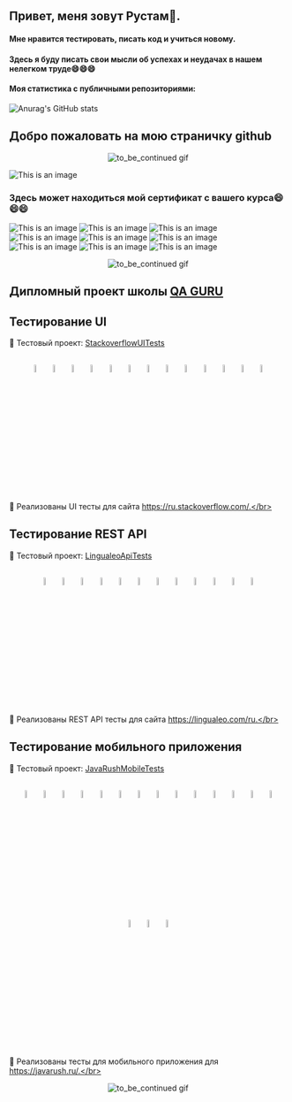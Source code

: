 ## Привет, меня зовут Рустам👋.

#### Мне нравится тестировать, писать код и учиться новому.
#### Здесь я буду писать свои мысли об успехах и неудачах в нашем нелегком труде😄😄😄


#### Моя статистика с публичными репозиториями:

![Anurag's GitHub stats](https://github-readme-stats.vercel.app/api?username=Rustamw888&show_icons=true&theme=tokyonight)

## Добро пожаловать на мою страничку github
<p align="center">
  <img title="to_be_continued gif" src="images/gif/welcome.gif">
</p>

![This is an image](https://i.imgur.com/P8Mwwkf.png)

### Здесь может находиться мой сертификат с вашего курса😄😄😄
![This is an image](/images/screenshots/QAGURUdiplomPythonRussian.png)
![This is an image](/images/screenshots/QAGURUdiplomPythonEnglish.png)
![This is an image](/images/screenshots/QAGURUdiplomRussian.png)
![This is an image](/images/screenshots/QAGURUdiplomEnglish.png)
![This is an image](/images/screenshots/git.png)
![This is an image](/images/screenshots/java.png)
![This is an image](/images/screenshots/kotlin.png)
![This is an image](/images/screenshots/python.png)
![This is an image](/images/screenshots/manual.png)


<p align="center">
  <img title="to_be_continued gif" src="images/gif/time-travel-vanish.gif">
</p>

## Дипломный проект школы <a target="_blank" href="https://qa.guru">QA GURU</a>
## Тестирование UI
:link: Тестовый проект: <a target="_blank" href="https://github.com/Rustamw888/StackoverflowUITests">StackoverflowUITests</a></br></br>
<p align="center">
<img width="6%" title="IntelliJ IDEA" src="images/logo/Intelij_IDEA.svg">
<img width="6%" title="Java" src="images/logo/Java.svg">
<img width="6%" title="Selenide" src="images/logo/Selenide.svg">
<img width="6%" title="Selenoid" src="images/logo/Selenoid.svg">
<img width="6%" title="Allure Report" src="images/logo/Allure_Report.svg">
<img width="6%" title="Gradle" src="images/logo/Gradle.svg">
<img width="6%" title="JUnit5" src="images/logo/JUnit5.svg">
<img width="6%" title="GitHub" src="images/logo/GitHub.svg">
<img width="6%" title="Jenkins" src="images/logo/Jenkins.svg">
<img width="6%" title="AllureTestOps" src="images/logo/AllureTestOps.svg">
<img width="6%" title="Git" src="images/logo/Git.svg">
<img width="6%" title="Jira" src="images/logo/Jira.svg">
<img width="6%" title="Telegram" src="images/logo/Telegram.svg">
</p>

:rocket: Реализованы UI тесты для сайта https://ru.stackoverflow.com/.</br></br>

## Тестирование REST API
:link: Тестовый проект: <a target="_blank" href="https://github.com/Rustamw888/LingualeoApiTests">LingualeoApiTests</a></br></br>
<p align="center">
<img width="6%" title="IntelliJ IDEA" src="images/logo/Intelij_IDEA.svg">
<img width="6%" title="Java" src="images/logo/Java.svg">
<img width="6%" title="Allure Report" src="images/logo/Allure_Report.svg">
<img width="6%" title="Gradle" src="images/logo/Gradle.svg">
<img width="6%" title="JUnit5" src="images/logo/JUnit5.svg">
<img width="6%" title="GitHub" src="images/logo/GitHub.svg">
<img width="6%" title="Jenkins" src="images/logo/Jenkins.svg">
<img width="6%" title="AllureTestOps" src="images/logo/AllureTestOps.svg">
<img width="6%" title="Git" src="images/logo/Git.svg">
<img width="6%" title="RestAssured" src="images/logo/RestAssured.svg">
<img width="6%" title="Jira" src="images/logo/Jira.svg">
<img width="6%" title="Telegram" src="images/logo/Telegram.svg">
</p>

:rocket: Реализованы REST API тесты для сайта https://lingualeo.com/ru.</br></br>

## Тестирование мобильного приложения
:link: Тестовый проект: <a target="_blank" href="https://github.com/Rustamw888/JavaRushMobileTests">JavaRushMobileTests</a></br></br>
<p align="center">
<img width="6%" title="IntelliJ IDEA" src="images/logo/Intelij_IDEA.svg">
<img width="6%" title="Java" src="images/logo/Java.svg">
<img width="6%" title="Selenide" src="images/logo/Selenide.svg">
<img width="6%" title="Gradle" src="images/logo/Gradle.svg">
<img width="6%" title="JUnit5" src="images/logo/JUnit5.svg">
<img width="6%" title="Android Studio" src="images/logo/android-studio.svg">
<img width="6%" title="Appium" src="images/logo/appium.svg">
<img width="6%" title="BrowserStack" src="images/logo/browserstack.svg">
<img width="6%" title="Selenoid" src="images/logo/Selenoid.svg">
<img width="6%" title="Allure Report" src="images/logo/Allure_Report.svg">
<img width="6%" title="GitHub" src="images/logo/GitHub.svg">
<img width="6%" title="Jenkins" src="images/logo/Jenkins.svg">
<img width="6%" title="AllureTestOps" src="images/logo/AllureTestOps.svg">
<img width="6%" title="Git" src="images/logo/Git.svg">
<img width="6%" title="RestAssured" src="images/logo/RestAssured.svg">
<img width="6%" title="Jira" src="images/logo/Jira.svg">
<img width="6%" title="Telegram" src="images/logo/Telegram.svg">
</p>

:rocket: Реализованы тесты для мобильного приложения для https://javarush.ru/.</br></br>

<p align="center">
  <img title="to_be_continued gif" src="images/gif/to_be_continued.gif">
</p>
